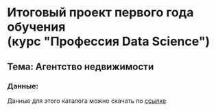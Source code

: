 # Итоговый проект первого года обучения <br /> (курс "Профессия Data Science")
## Тема: Агентство недвижимости

### Данные:

Данные для этого каталога можно скачать по [ссылке](https://disk.yandex.com/d/7MTBHrgHyIQXJg)